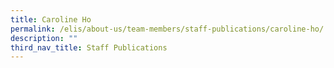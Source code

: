```yaml
---
title: Caroline Ho
permalink: /elis/about-us/team-members/staff-publications/caroline-ho/
description: ""
third_nav_title: Staff Publications
---
```

